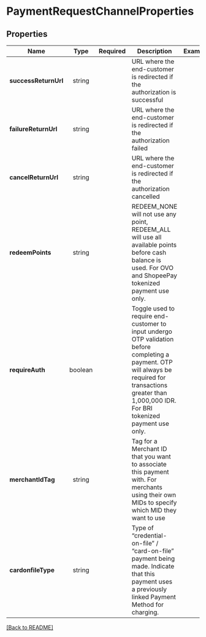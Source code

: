 # PaymentRequestChannelProperties



## Properties

| Name | Type | Required | Description | Examples |
|------------|:-------------:|:-------------:|-------------|:-------------:|
| **successReturnUrl** | string |  | URL where the end-customer is redirected if the authorization is successful | | |
**failureReturnUrl** | string |  | URL where the end-customer is redirected if the authorization failed | | |
**cancelReturnUrl** | string |  | URL where the end-customer is redirected if the authorization cancelled | | |
**redeemPoints** | string |  | REDEEM_NONE will not use any point, REDEEM_ALL will use all available points before cash balance is used. For OVO and ShopeePay tokenized payment use only. | | |
**requireAuth** | boolean |  | Toggle used to require end-customer to input undergo OTP validation before completing a payment. OTP will always be required for transactions greater than 1,000,000 IDR. For BRI tokenized payment use only. | | |
**merchantIdTag** | string |  | Tag for a Merchant ID that you want to associate this payment with. For merchants using their own MIDs to specify which MID they want to use  | | |
**cardonfileType** | string |  | Type of “credential-on-file” / “card-on-file” payment being made. Indicate that this payment uses a previously linked Payment Method for charging. | | |



[[Back to README]](../../README.md)